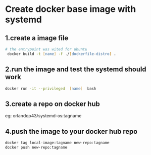 # Create docker base image with systemd

## 1.create a image file

```zsh
# the entrypoint was wited for ubuntu 
 docker build -t [name] -f ./[dockerfile-distro] . 
```

## 2.run the image and test the systemd should work

```zsh
docker run -it --privileged  [name]  bash 
```

## 3.create a repo on docker hub

eg:  orlandop43/systemd-os:tagname

## 4.push the image to your docker hub repo

```zsh
docker tag local-image:tagname new-repo:tagname
docker push new-repo:tagname 
```
